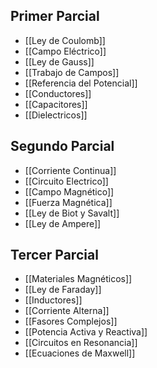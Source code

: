 ## Primer Parcial

- [[Ley de Coulomb]]
- [[Campo Eléctrico]]
- [[Ley de Gauss]]
- [[Trabajo de Campos]]
- [[Referencia del Potencial]]
- [[Conductores]]
- [[Capacitores]]
- [[Dielectricos]]

## Segundo Parcial

- [[Corriente Continua]]
- [[Circuito Electrico]]
- [[Campo Magnético]]
- [[Fuerza Magnética]]
- [[Ley de Biot y Savalt]]
- [[Ley de Ampere]]

## Tercer Parcial

- [[Materiales Magnéticos]]
- [[Ley de Faraday]]
- [[Inductores]]
- [[Corriente Alterna]]
- [[Fasores Complejos]]
- [[Potencia Activa y Reactiva]]
- [[Circuitos en Resonancia]]
- [[Ecuaciones de Maxwell]]
